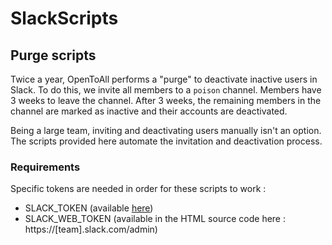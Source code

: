 # SlackScripts


## Purge scripts

Twice a year, OpenToAll performs a "purge" to deactivate inactive users in Slack.
To do this, we invite all members to a `poison` channel. Members have 3 weeks to leave the channel. After 3 weeks, the remaining members in the channel are marked as inactive and their accounts are deactivated.

Being a large team, inviting and deactivating users manually isn't an option. 
The scripts provided here automate the invitation and deactivation process.

### Requirements

Specific tokens are needed in order for these scripts to work : 

- SLACK_TOKEN (available [here](https://api.slack.com/custom-integrations/legacy-tokens))
- SLACK_WEB_TOKEN (available in the HTML source code here : https://[team].slack.com/admin)
